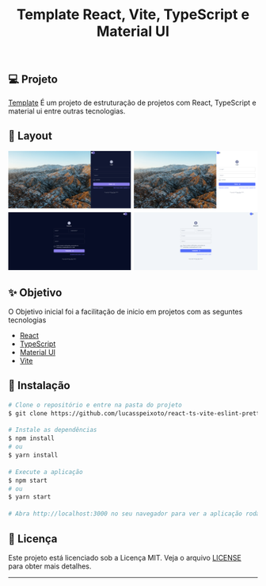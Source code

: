 <h1 align="center">
   Template React, Vite, TypeScript e Material UI
</h1>

<br>

## 💻 Projeto

[Template](https://github.com/lucasspeixoto/template_react_typescript_material) É um projeto
de estruturação de projetos com React, TypeScript e material ui entre outras tecnologias.

## 🔖 Layout

![interface](src/assets/layout.png 'Layout')

## ✨ Objetivo

O Objetivo inicial foi a facilitação de inicio em projetos com as seguntes tecnologias

- [React](https://reactjs.org)
- [TypeScript](https://www.typescriptlang.org/)
- [Material UI](https://mui.com/getting-started/usage/)
- [Vite](https://vitejs.dev/)

## 🚀 Instalação

```bash
# Clone o repositório e entre na pasta do projeto
$ git clone https://github.com/lucasspeixoto/react-ts-vite-eslint-prettier && cd react-ts-vite-eslint-prettier

# Instale as dependências
$ npm install
# ou
$ yarn install

# Execute a aplicação
$ npm start
# ou
$ yarn start

# Abra http://localhost:3000 no seu navegador para ver a aplicação rodando!
```

## 📝 Licença

Este projeto está licenciado sob a Licença MIT. Veja o arquivo [LICENSE](LICENSE) para obter mais detalhes.

---
